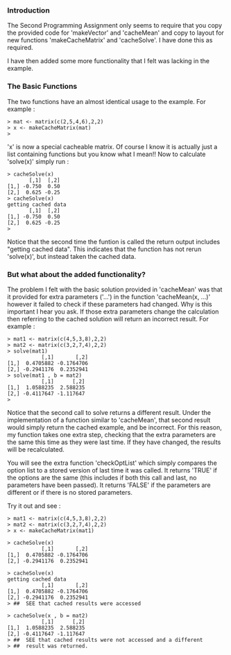 ### Introduction

The Second Programming Assignment only seems to require that you copy
the provided code for 'makeVector' and 'cacheMean' and copy to layout
for new functions 'makeCacheMatrix' and 'cacheSolve'.  I have done this
as required.

I have then added some more functionality that I felt was lacking in the
example.

### The Basic Functions

The two functions have an almost identical usage to the example.  For 
example :

<!-- -->

	> mat <- matrix(c(2,5,4,6),2,2)
	> x <- makeCacheMatrix(mat)
	> 

'x' is now a special cacheable matrix.  Of course I know it is actually 
just a list containing functions but you know what I mean!!  Now to 
calculate 'solve(x)' simply run :

	> cacheSolve(x)
		   [,1]  [,2]
	[1,] -0.750  0.50
	[2,]  0.625 -0.25
	> cacheSolve(x)
	getting cached data
		   [,1]  [,2]
	[1,] -0.750  0.50
	[2,]  0.625 -0.25
	> 

Notice that the second time the funtion is called the return output includes
"getting cached data".  This indicates that the function has not rerun 
'solve(x)', but instead taken the cached data.

### But what about the added functionality?

The problem I felt with the basic solution provided in 'cacheMean' was that 
it provided for extra parameters ('...') in the function 'cacheMean(x, ...)'
however it failed to check if these parameters had changed.  Why is this 
important I hear you ask.  If those extra parameters change the calculation
then referring to the cached solution will return an incorrect result.  For 
example :

	> mat1 <- matrix(c(4,5,3,8),2,2)
	> mat2 <- matrix(c(3,2,7,4),2,2)
	> solve(mat1)
			   [,1]       [,2]
	[1,]  0.4705882 -0.1764706
	[2,] -0.2941176  0.2352941
	> solve(mat1 , b = mat2)
			   [,1]      [,2]
	[1,]  1.0588235  2.588235
	[2,] -0.4117647 -1.117647
	> 
	
Notice that the second call to solve returns a different result.  Under the 
implementation of a function similar to 'cacheMean', that second result would 
simply return the cached example, and be incorrect.  For this reason, my 
function takes one extra step, checking that the extra parameters are the 
same this time as they were last time.  If they have changed, the results 
will be recalculated.

You will see the extra function 'checkOptList' which simply compares the option 
list to a stored version of last time it was called.  It returns 'TRUE' if the 
options are the same (this includes if both this call and last, no parameters
have been passed).  It returns 'FALSE' if the parameters are different or if 
there is no stored parameters.

Try it out and see :

	> mat1 <- matrix(c(4,5,3,8),2,2)
	> mat2 <- matrix(c(3,2,7,4),2,2)
	> x <- makeCacheMatrix(mat1)

	> cacheSolve(x)
			   [,1]       [,2]
	[1,]  0.4705882 -0.1764706
	[2,] -0.2941176  0.2352941

	> cacheSolve(x)
	getting cached data
			   [,1]       [,2]
	[1,]  0.4705882 -0.1764706
	[2,] -0.2941176  0.2352941
	> ##  SEE that cached results were accessed

	> cacheSolve(x , b = mat2)
			   [,1]      [,2]
	[1,]  1.0588235  2.588235
	[2,] -0.4117647 -1.117647
	> ##  SEE that cached results were not accessed and a different 
	> ##  result was returned.